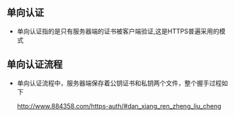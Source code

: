 ## 单向认证

- 单向认证指的是只有服务器端的证书被客户端验证,这是HTTPS普遍采用的模式

## 单向认证流程

- 单向认证流程中，服务器端保存着公钥证书和私钥两个文件，整个握手过程如下

  
  
  http://www.884358.com/https-auth/#dan_xiang_ren_zheng_liu_cheng
